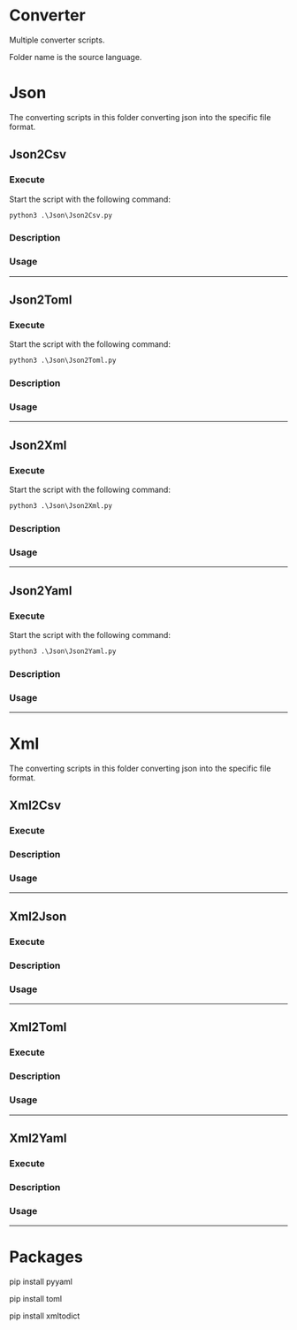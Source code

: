 # Converter

Multiple converter scripts. 

Folder name is the source language.
##

# Json

The converting scripts in this folder converting json into the specific file format.

## Json2Csv

### Execute

Start the script with the following command:

```cmd
python3 .\Json\Json2Csv.py
```

### Description

### Usage


---
## Json2Toml

### Execute

Start the script with the following command:

```cmd
python3 .\Json\Json2Toml.py
```

### Description

### Usage


---
## Json2Xml

### Execute

Start the script with the following command:

```cmd
python3 .\Json\Json2Xml.py
```

### Description

### Usage


---
## Json2Yaml

### Execute

Start the script with the following command:

```cmd
python3 .\Json\Json2Yaml.py
```

### Description

### Usage


---
# Xml

The converting scripts in this folder converting json into the specific file format.

## Xml2Csv

### Execute

### Description

### Usage


---
## Xml2Json

### Execute

### Description

### Usage


---
## Xml2Toml

### Execute

### Description

### Usage


---
## Xml2Yaml

### Execute

### Description

### Usage


---
# Packages

pip install pyyaml

pip install toml

pip install xmltodict